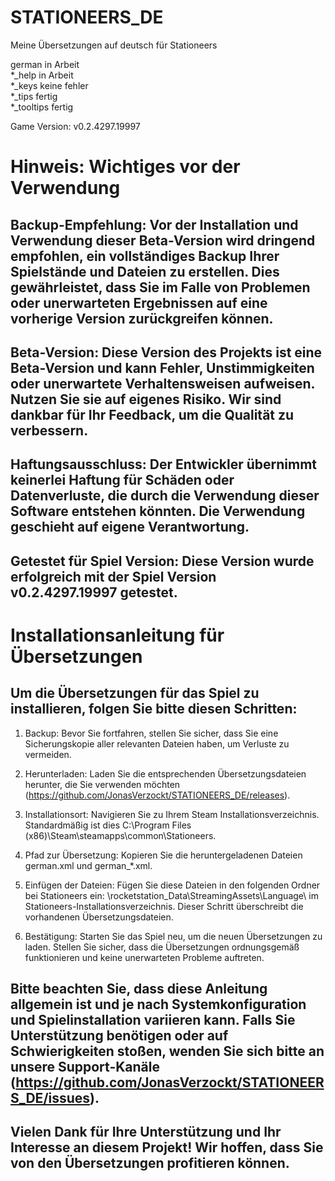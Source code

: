 # STATIONEERS_DE
Meine Übersetzungen auf deutsch für Stationeers

german in Arbeit  
*_help in Arbeit  
*_keys keine fehler  
*_tips fertig  
*_tooltips fertig  

Game Version: v0.2.4297.19997


# Hinweis: Wichtiges vor der Verwendung

## Backup-Empfehlung: Vor der Installation und Verwendung dieser Beta-Version wird dringend empfohlen, ein vollständiges Backup Ihrer Spielstände und Dateien zu erstellen. Dies gewährleistet, dass Sie im Falle von Problemen oder unerwarteten Ergebnissen auf eine vorherige Version zurückgreifen können.

## Beta-Version: Diese Version des Projekts ist eine Beta-Version und kann Fehler, Unstimmigkeiten oder unerwartete Verhaltensweisen aufweisen. Nutzen Sie sie auf eigenes Risiko. Wir sind dankbar für Ihr Feedback, um die Qualität zu verbessern.

## Haftungsausschluss: Der Entwickler übernimmt keinerlei Haftung für Schäden oder Datenverluste, die durch die Verwendung dieser Software entstehen könnten. Die Verwendung geschieht auf eigene Verantwortung.

## Getestet für Spiel Version: Diese Version wurde erfolgreich mit der Spiel Version v0.2.4297.19997 getestet.

# Installationsanleitung für Übersetzungen  
  
  
## Um die Übersetzungen für das Spiel zu installieren, folgen Sie bitte diesen Schritten:

1. Backup: Bevor Sie fortfahren, stellen Sie sicher, dass Sie eine Sicherungskopie aller relevanten Dateien haben, um Verluste zu vermeiden.

2. Herunterladen: Laden Sie die entsprechenden Übersetzungsdateien herunter, die Sie verwenden möchten (https://github.com/JonasVerzockt/STATIONEERS_DE/releases).

3. Installationsort: Navigieren Sie zu Ihrem Steam Installationsverzeichnis. Standardmäßig ist dies C:\Program Files (x86)\Steam\steamapps\common\Stationeers.

4. Pfad zur Übersetzung: Kopieren Sie die heruntergeladenen Dateien german.xml und german_*.xml.

5. Einfügen der Dateien: Fügen Sie diese Dateien in den folgenden Ordner bei Stationeers ein: \rocketstation_Data\StreamingAssets\Language\ im Stationeers-Installationsverzeichnis. Dieser Schritt überschreibt die vorhandenen Übersetzungsdateien.

6. Bestätigung: Starten Sie das Spiel neu, um die neuen Übersetzungen zu laden. Stellen Sie sicher, dass die Übersetzungen ordnungsgemäß funktionieren und keine unerwarteten Probleme auftreten.

## Bitte beachten Sie, dass diese Anleitung allgemein ist und je nach Systemkonfiguration und Spielinstallation variieren kann. Falls Sie Unterstützung benötigen oder auf Schwierigkeiten stoßen, wenden Sie sich bitte an unsere Support-Kanäle (https://github.com/JonasVerzockt/STATIONEERS_DE/issues).

## Vielen Dank für Ihre Unterstützung und Ihr Interesse an diesem Projekt! Wir hoffen, dass Sie von den Übersetzungen profitieren können.
